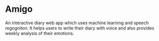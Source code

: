 # Amigo

An interactive diary web app which uses machine learning and speech regogniton. It helps users to write their diary with voice and also provides weekly analysis of their emotions. 
